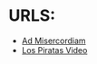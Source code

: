 # URLS: 
 - [Ad Misercordiam](https://docs.google.com/presentation/d/1Fkc4RadmtRo9me5S4B7WMxrnCd5CwbjCmwICzhGTqjE/edit?usp=sharing)
 - [Los Piratas Video](//cdn.samyok.us/u/los-piratas.html)
